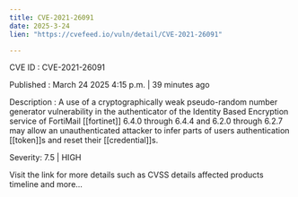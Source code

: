 ```yaml
---
title: CVE-2021-26091
date: 2025-3-24
lien: "https://cvefeed.io/vuln/detail/CVE-2021-26091"

---
```


CVE ID : CVE-2021-26091

Published :  March 24
2025
4:15 p.m. | 39 minutes ago

Description : A use of a cryptographically weak pseudo-random number generator vulnerability in the authenticator of the Identity Based Encryption service of  FortiMail [[fortinet]] 6.4.0 through 6.4.4
and 6.2.0 through 6.2.7 may allow an unauthenticated attacker to infer parts of users authentication [[token]]s and reset their [[credential]]s.

Severity: 7.5 | HIGH

Visit the link for more details
such as CVSS details
affected products
timeline
and more...

